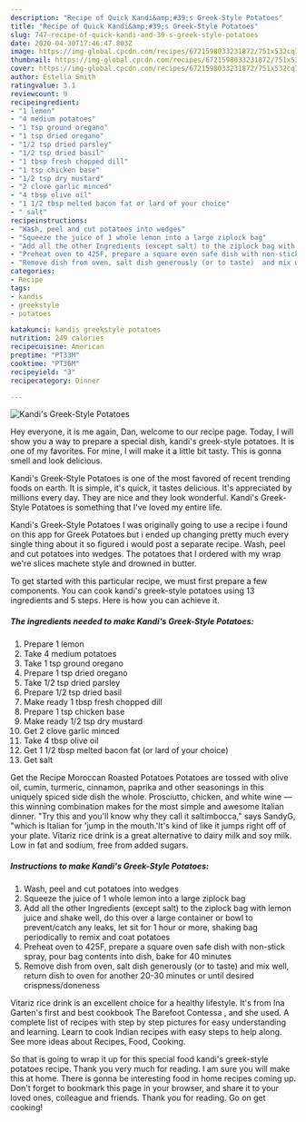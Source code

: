 ```yaml
---
description: "Recipe of Quick Kandi&amp;#39;s Greek-Style Potatoes"
title: "Recipe of Quick Kandi&amp;#39;s Greek-Style Potatoes"
slug: 747-recipe-of-quick-kandi-and-39-s-greek-style-potatoes
date: 2020-04-30T17:46:47.803Z
image: https://img-global.cpcdn.com/recipes/6721598033231872/751x532cq70/kandis-greek-style-potatoes-recipe-main-photo.jpg
thumbnail: https://img-global.cpcdn.com/recipes/6721598033231872/751x532cq70/kandis-greek-style-potatoes-recipe-main-photo.jpg
cover: https://img-global.cpcdn.com/recipes/6721598033231872/751x532cq70/kandis-greek-style-potatoes-recipe-main-photo.jpg
author: Estella Smith
ratingvalue: 3.1
reviewcount: 9
recipeingredient:
- "1 lemon"
- "4 medium potatoes"
- "1 tsp ground oregano"
- "1 tsp dried oregano"
- "1/2 tsp dried parsley"
- "1/2 tsp dried basil"
- "1 tbsp fresh chopped dill"
- "1 tsp chicken base"
- "1/2 tsp dry mustard"
- "2 clove garlic minced"
- "4 tbsp olive oil"
- "1 1/2 tbsp melted bacon fat or lard of your choice"
- " salt"
recipeinstructions:
- "Wash, peel and cut potatoes into wedges"
- "Squeeze the juice of 1 whole lemon into a large ziplock bag"
- "Add all the other Ingredients (except salt) to the ziplock bag with lemon juice  and shake well, do this over a large container or bowl to prevent/catch any leaks, let sit for 1 hour or more, shaking bag periodically to remix and coat potatoes"
- "Preheat oven to 425F, prepare a square oven safe dish with non-stick spray, pour bag contents into dish, bake for 40 minutes"
- "Remove dish from oven, salt dish generously (or to taste)  and mix well, return dish to oven for another 20-30 minutes or until desired crispness/doneness"
categories:
- Recipe
tags:
- kandis
- greekstyle
- potatoes

katakunci: kandis greekstyle potatoes 
nutrition: 249 calories
recipecuisine: American
preptime: "PT33M"
cooktime: "PT36M"
recipeyield: "3"
recipecategory: Dinner

---
```



![Kandi&#39;s Greek-Style Potatoes](https://img-global.cpcdn.com/recipes/6721598033231872/751x532cq70/kandis-greek-style-potatoes-recipe-main-photo.jpg)

Hey everyone, it is me again, Dan, welcome to our recipe page. Today, I will show you a way to prepare a special dish, kandi&#39;s greek-style potatoes. It is one of my favorites. For mine, I will make it a little bit tasty. This is gonna smell and look delicious.

Kandi&#39;s Greek-Style Potatoes is one of the most favored of recent trending foods on earth. It is simple, it's quick, it tastes delicious. It's appreciated by millions every day. They are nice and they look wonderful. Kandi&#39;s Greek-Style Potatoes is something that I've loved my entire life.

Kandi&#39;s Greek-Style Potatoes I was originally going to use a recipe i found on this app for Greek Potatoes but i ended up changing pretty much every single thing about it so figured i would post a separate recipe. Wash, peel and cut potatoes into wedges. The potatoes that I ordered with my wrap we&#39;re slices machete style and drowned in butter.


To get started with this particular recipe, we must first prepare a few components. You can cook kandi&#39;s greek-style potatoes using 13 ingredients and 5 steps. Here is how you can achieve it.

<!--inarticleads1-->

##### The ingredients needed to make Kandi&#39;s Greek-Style Potatoes:

1. Prepare 1 lemon
1. Take 4 medium potatoes
1. Take 1 tsp ground oregano
1. Prepare 1 tsp dried oregano
1. Take 1/2 tsp dried parsley
1. Prepare 1/2 tsp dried basil
1. Make ready 1 tbsp fresh chopped dill
1. Prepare 1 tsp chicken base
1. Make ready 1/2 tsp dry mustard
1. Get 2 clove garlic minced
1. Take 4 tbsp olive oil
1. Get 1 1/2 tbsp melted bacon fat (or lard of your choice)
1. Get  salt


Get the Recipe Moroccan Roasted Potatoes Potatoes are tossed with olive oil, cumin, turmeric, cinnamon, paprika and other seasonings in this uniquely spiced side dish the whole. Prosciutto, chicken, and white wine — this winning combination makes for the most simple and awesome Italian dinner. &#34;Try this and you&#39;ll know why they call it saltimbocca,&#34; says SandyG, &#34;which is Italian for &#39;jump in the mouth.&#39;It&#39;s kind of like it jumps right off of your plate. Vitariz rice drink is a great alternative to dairy milk and soy milk. Low in fat and sodium, free from added sugars. 

<!--inarticleads2-->

##### Instructions to make Kandi&#39;s Greek-Style Potatoes:

1. Wash, peel and cut potatoes into wedges
1. Squeeze the juice of 1 whole lemon into a large ziplock bag
1. Add all the other Ingredients (except salt) to the ziplock bag with lemon juice  and shake well, do this over a large container or bowl to prevent/catch any leaks, let sit for 1 hour or more, shaking bag periodically to remix and coat potatoes
1. Preheat oven to 425F, prepare a square oven safe dish with non-stick spray, pour bag contents into dish, bake for 40 minutes
1. Remove dish from oven, salt dish generously (or to taste)  and mix well, return dish to oven for another 20-30 minutes or until desired crispness/doneness


Vitariz rice drink is an excellent choice for a healthy lifestyle. It&#39;s from Ina Garten&#39;s first and best cookbook The Barefoot Contessa , and she used. A complete list of recipes with step by step pictures for easy understanding and learning. Learn to cook Indian recipes with easy steps to help along. See more ideas about Recipes, Food, Cooking. 

So that is going to wrap it up for this special food kandi&#39;s greek-style potatoes recipe. Thank you very much for reading. I am sure you will make this at home. There is gonna be interesting food in home recipes coming up. Don't forget to bookmark this page in your browser, and share it to your loved ones, colleague and friends. Thank you for reading. Go on get cooking!
